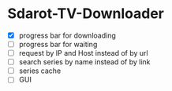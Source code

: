 # Sdarot-TV-Downloader

- [x] progress bar for downloading
- [ ] progress bar for waiting
- [ ] request by IP and Host instead of by url
- [ ] search series by name instead of by link
- [ ] series cache
- [ ] GUI

